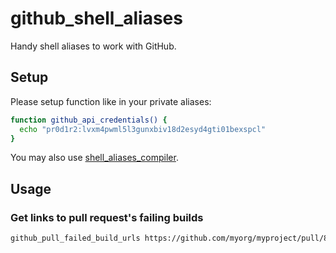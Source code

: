 # github_shell_aliases

Handy shell aliases to work with GitHub.

## Setup

Please setup function like in your private aliases:

```bash
function github_api_credentials() {
  echo "pr0d1r2:lvxm4pwml5l3gunxbiv18d2esyd4gti01bexspcl"
}
```

You may also use [shell_aliases_compiler](https://github.com/pr0d1r2/shell_aliases_compiler).

## Usage

### Get links to pull request's failing builds

```bash
github_pull_failed_build_urls https://github.com/myorg/myproject/pull/8472 https://github.com/myorg/myproject/pull/5618
```
